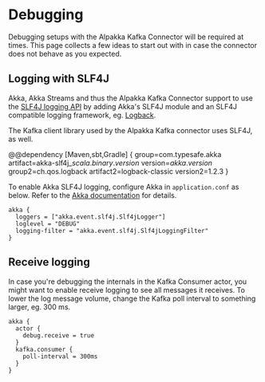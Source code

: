 # Debugging

Debugging setups with the Alpakka Kafka Connector will be required at times. This page collects a few ideas to start out with in case the connector does not behave as you expected.

## Logging with SLF4J

Akka, Akka Streams and thus the Alpakka Kafka Connector support to use the [SLF4J logging API](https://www.slf4j.org/) by adding Akka's SLF4J module and an SLF4J compatible logging framework, eg. [Logback](http://logback.qos.ch/).

The Kafka client library used by the Alpakka Kafka connector uses SLF4J, as well.

@@dependency [Maven,sbt,Gradle] {
  group=com.typesafe.akka
  artifact=akka-slf4j_$scala.binary.version$
  version=$akka.version$
  group2=ch.qos.logback
  artifact2=logback-classic
  version2=1.2.3
}

To enable Akka SLF4J logging, configure Akka in `application.conf` as below. Refer to the [Akka documentation](https://doc.akka.io/docs/akka/current/logging.html#slf4j) for details.

```hocon
akka {
  loggers = ["akka.event.slf4j.Slf4jLogger"]
  loglevel = "DEBUG"
  logging-filter = "akka.event.slf4j.Slf4jLoggingFilter"
}
```

## Receive logging

In case you're debugging the internals in the Kafka Consumer actor, you might want to enable receive logging to see all messages it receives. To lower the log message volume, change the Kafka poll interval to  something larger, eg. 300 ms.

```hocon
akka {
  actor {
    debug.receive = true
  }
  kafka.consumer {
    poll-interval = 300ms
  }
}
```
